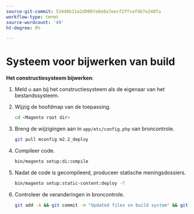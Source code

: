 ```yaml
---
source-git-commit: 53448b11a2d000fe8e8a7eecf2ffcef4b7e248fa
workflow-type: tm+mt
source-wordcount: '49'
ht-degree: 0%

---
```

# Systeem voor bijwerken van build

**Het constructiesysteem bijwerken**:

1. Meld u aan bij het constructiesysteem als de eigenaar van het bestandssysteem.
1. Wijzig de hoofdmap van de toepassing.

   ```bash
   cd <Magento root dir>
   ```

1. Breng de wijzigingen aan in `app/etc/config.php` van broncontrole.

   ```bash
   git pull mconfig m2.2_deploy
   ```

1. Compileer code.

   ```bash
   bin/magento setup:di:compile
   ```

1. Nadat de code is gecompileerd, produceer statische meningsdossiers.

   ```bash
   bin/magento setup:static-content:deploy -f
   ```

1. Controleer de veranderingen in broncontrole.

   ```bash
   git add -A && git commit -m "Updated files on build system" && git push mconfig m2.2_deploy
   ```
